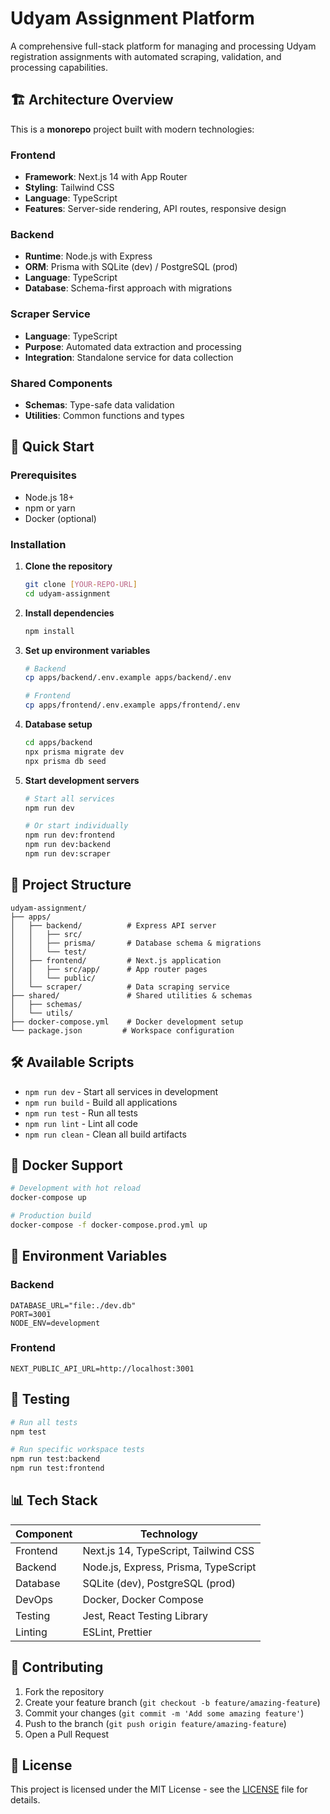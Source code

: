 # Udyam Assignment Platform

A comprehensive full-stack platform for managing and processing Udyam registration assignments with automated scraping, validation, and processing capabilities.

## 🏗️ Architecture Overview

This is a **monorepo** project built with modern technologies:

### **Frontend**
- **Framework**: Next.js 14 with App Router
- **Styling**: Tailwind CSS
- **Language**: TypeScript
- **Features**: Server-side rendering, API routes, responsive design

### **Backend**
- **Runtime**: Node.js with Express
- **ORM**: Prisma with SQLite (dev) / PostgreSQL (prod)
- **Language**: TypeScript
- **Database**: Schema-first approach with migrations

### **Scraper Service**
- **Language**: TypeScript
- **Purpose**: Automated data extraction and processing
- **Integration**: Standalone service for data collection

### **Shared Components**
- **Schemas**: Type-safe data validation
- **Utilities**: Common functions and types

## 🚀 Quick Start

### Prerequisites
- Node.js 18+ 
- npm or yarn
- Docker (optional)

### Installation

1. **Clone the repository**
   ```bash
   git clone [YOUR-REPO-URL]
   cd udyam-assignment
   ```

2. **Install dependencies**
   ```bash
   npm install
   ```

3. **Set up environment variables**
   ```bash
   # Backend
   cp apps/backend/.env.example apps/backend/.env
   
   # Frontend
   cp apps/frontend/.env.example apps/frontend/.env
   ```

4. **Database setup**
   ```bash
   cd apps/backend
   npx prisma migrate dev
   npx prisma db seed
   ```

5. **Start development servers**
   ```bash
   # Start all services
   npm run dev
   
   # Or start individually
   npm run dev:frontend
   npm run dev:backend
   npm run dev:scraper
   ```

## 📁 Project Structure

```
udyam-assignment/
├── apps/
│   ├── backend/          # Express API server
│   │   ├── src/
│   │   ├── prisma/       # Database schema & migrations
│   │   └── test/
│   ├── frontend/         # Next.js application
│   │   ├── src/app/      # App router pages
│   │   └── public/
│   └── scraper/          # Data scraping service
├── shared/               # Shared utilities & schemas
│   ├── schemas/
│   └── utils/
├── docker-compose.yml    # Docker development setup
└── package.json         # Workspace configuration
```

## 🛠️ Available Scripts

- `npm run dev` - Start all services in development
- `npm run build` - Build all applications
- `npm run test` - Run all tests
- `npm run lint` - Lint all code
- `npm run clean` - Clean all build artifacts

## 🐳 Docker Support

```bash
# Development with hot reload
docker-compose up

# Production build
docker-compose -f docker-compose.prod.yml up
```

## 🔧 Environment Variables

### Backend
```env
DATABASE_URL="file:./dev.db"
PORT=3001
NODE_ENV=development
```

### Frontend
```env
NEXT_PUBLIC_API_URL=http://localhost:3001
```

## 🧪 Testing

```bash
# Run all tests
npm test

# Run specific workspace tests
npm run test:backend
npm run test:frontend
```

## 📊 Tech Stack

| Component | Technology |
|-----------|------------|
| Frontend | Next.js 14, TypeScript, Tailwind CSS |
| Backend | Node.js, Express, Prisma, TypeScript |
| Database | SQLite (dev), PostgreSQL (prod) |
| DevOps | Docker, Docker Compose |
| Testing | Jest, React Testing Library |
| Linting | ESLint, Prettier |

## 🤝 Contributing

1. Fork the repository
2. Create your feature branch (`git checkout -b feature/amazing-feature`)
3. Commit your changes (`git commit -m 'Add some amazing feature'`)
4. Push to the branch (`git push origin feature/amazing-feature`)
5. Open a Pull Request

## 📄 License

This project is licensed under the MIT License - see the [LICENSE](LICENSE) file for details.

